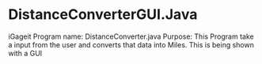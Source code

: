 # DistanceConverterGUI.Java

iGageit
Program name: DistanceConverter.java
Purpose: This Program take a input from the user and converts  that data into Miles. This is being shown with a GUI
